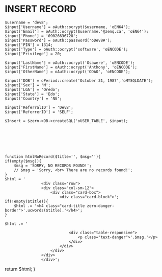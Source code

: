 INSERT RECORD
========================================
	$username = 'dev8';
	$input['Username'] = oAuth::ocrypt($username, 'oEN64');
	$input['Email'] = oAuth::ocrypt($username.'@zenq.ca', 'oEN64');
	$input['Phone'] = '09026636728';
	$input['Password'] = oAuth::password('oDev8#');
	$input['PIN'] = 1314;
	$input['Type'] = oAuth::ocrypt('software', 'oENCODE');
	$input['Privilege'] = 20;

	$input['LastName'] = oAuth::ocrypt('Osawere', 'oENCODE');
	$input['FirstName'] = oAuth::ocrypt('Anthony', 'oENCODE');
	$input['OtherName'] = oAuth::ocrypt('ODAO', 'oENCODE');

	$input['DOB'] = oPeriod::create('October 31, 1987','oMYSQLDATE');
	$input['Sex'] = 'M';
	$input['LGA'] = 'Oredo';
	$input['State'] = 'Edo';
	$input['Country'] = 'NG';

	$input['ReferralID'] = 'Dev8';
	$input['ReferrerID'] = 'SELF';

	$Insert = $zern->DB->createSQL('oUSER_TABLE', $input);







	function htmlNoRecord($title='', $msg=''){
	if(empty($msg)){
		$msg = 'SORRY, NO RECORDS FOUND!';
		// $msg = 'Sorry, <br> There are no records found!';
	}
	$html = '
					<div class="row">
					<div class="col-sm-12">
						<div class="card-box">
							<div class="card-block">';
	if(!empty($title)){
		$html .= '<h4 class="card-title zern-danger-border">'.ucwords($title).'</h4>';
	}

	$html .= '

								<div class="table-responsive">
									<p class="text-danger">'.$msg.'</p>
								</div>
							</div>
						</div>
					</div>
					</div>';
return $html;
}